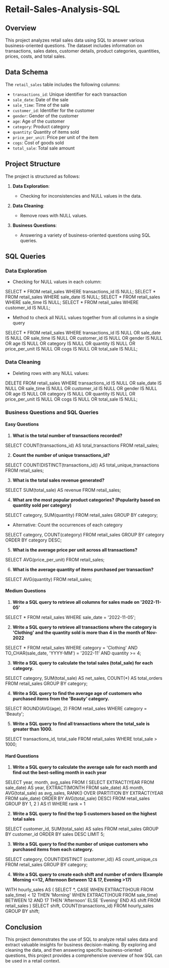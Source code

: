 # Retail-Sales-Analysis-SQL

## Overview

This project analyzes retail sales data using SQL to answer various business-oriented questions. The dataset includes information on transactions, sales dates, customer details, product categories, quantities, prices, costs, and total sales.

## Data Schema

The `retail_sales` table includes the following columns:

- `transactions_id`: Unique identifier for each transaction
- `sale_date`: Date of the sale
- `sale_time`: Time of the sale
- `customer_id`: Identifier for the customer
- `gender`: Gender of the customer
- `age`: Age of the customer
- `category`: Product category
- `quantity`: Quantity of items sold
- `price_per_unit`: Price per unit of the item
- `cogs`: Cost of goods sold
- `total_sale`: Total sale amount

## Project Structure

The project is structured as follows:

1.  **Data Exploration**:
    *   Checking for inconsistencies and NULL values in the data.

2.  **Data Cleaning**:
    *   Remove rows with NULL values.

3.  **Business Questions**:
    *   Answering a variety of business-oriented questions using SQL queries.

## SQL Queries

### Data Exploration

*   Checking for NULL values in each column:

SELECT * FROM retail_sales WHERE transactions_id IS NULL;
SELECT * FROM retail_sales WHERE sale_date IS NULL;
SELECT * FROM retail_sales WHERE sale_time IS NULL;
SELECT * FROM retail_sales WHERE customer_id IS NULL;


*   Method to check all NULL values together from all columns in a single query

SELECT * FROM retail_sales
WHERE transactions_id IS NULL
OR sale_date IS NULL
OR sale_time IS NULL
OR customer_id IS NULL
OR gender IS NULL
OR age IS NULL
OR category IS NULL
OR quantity IS NULL
OR price_per_unit IS NULL
OR cogs IS NULL
OR total_sale IS NULL;


### Data Cleaning

*   Deleting rows with any NULL values:

DELETE FROM retail_sales
WHERE transactions_id IS NULL
OR sale_date IS NULL
OR sale_time IS NULL
OR customer_id IS NULL
OR gender IS NULL
OR age IS NULL
OR category IS NULL
OR quantity IS NULL
OR price_per_unit IS NULL
OR cogs IS NULL
OR total_sale IS NULL;


### Business Questions and SQL Queries

#### Easy Questions

1.  **What is the total number of transactions recorded?**

SELECT COUNT(transactions_id) AS total_transactions FROM retail_sales;


2.  **Count the number of unique transactions_id?**

SELECT COUNT(DISTINCT(transactions_id)) AS total_unique_transactions FROM retail_sales;


3.  **What is the total sales revenue generated?**

SELECT SUM(total_sale) AS revenue FROM retail_sales;


4.  **What are the most popular product categories? (Popularity based on quantity sold per category)**

SELECT category, SUM(quantity) FROM retail_sales GROUP BY category;


*   Alternative: Count the occurrences of each category

SELECT category, COUNT(category) FROM retail_sales GROUP BY category ORDER BY category DESC;


5.  **What is the average price per unit across all transactions?**

SELECT AVG(price_per_unit) FROM retail_sales;


6.  **What is the average quantity of items purchased per transaction?**

SELECT AVG(quantity) FROM retail_sales;


#### Medium Questions

1.  **Write a SQL query to retrieve all columns for sales made on '2022-11-05'**

SELECT * FROM retail_sales WHERE sale_date = '2022-11-05';


2.  **Write a SQL query to retrieve all transactions where the category is 'Clothing' and the quantity sold is more than 4 in the month of Nov-2022**

SELECT *
FROM retail_sales
WHERE category = 'Clothing'
AND TO_CHAR(sale_date, 'YYYY-MM') = '2022-11'
AND quantity >= 4;


3.  **Write a SQL query to calculate the total sales (total_sale) for each category.**

SELECT category,
SUM(total_sale) AS net_sales,
COUNT(*) AS total_orders
FROM retail_sales
GROUP BY category;


4.  **Write a SQL query to find the average age of customers who purchased items from the 'Beauty' category.**

SELECT ROUND(AVG(age), 2)
FROM retail_sales
WHERE category = 'Beauty';


5.  **Write a SQL query to find all transactions where the total_sale is greater than 1000.**

SELECT transactions_id, total_sale
FROM retail_sales
WHERE total_sale > 1000;


#### Hard Questions

1.  **Write a SQL query to calculate the average sale for each month and find out the best-selling month in each year**

SELECT year, month, avg_sales
FROM (
SELECT EXTRACT(YEAR FROM sale_date) AS year,
EXTRACT(MONTH FROM sale_date) AS month,
AVG(total_sale) as avg_sales,
RANK() OVER (PARTITION BY EXTRACT(YEAR FROM sale_date) ORDER BY AVG(total_sale) DESC)
FROM retail_sales
GROUP BY 1, 2
) AS t1
WHERE rank = 1


2.  **Write a SQL query to find the top 5 customers based on the highest total sales**

SELECT customer_id, SUM(total_sale) AS sales
FROM retail_sales
GROUP BY customer_id
ORDER BY sales DESC
LIMIT 5;


3.  **Write a SQL query to find the number of unique customers who purchased items from each category.**

SELECT category, COUNT(DISTINCT (customer_id)) AS count_unique_cs
FROM retail_sales
GROUP BY category;


4.  **Write a SQL query to create each shift and number of orders (Example Morning <=12, Afternoon Between 12 & 17, Evening >17)**

WITH hourly_sales AS (
SELECT *,
CASE
WHEN EXTRACT(HOUR FROM sale_time) < 12 THEN 'Morning'
WHEN EXTRACT(HOUR FROM sale_time) BETWEEN 12 AND 17 THEN 'Afternoon'
ELSE 'Evening'
END AS shift
FROM retail_sales
)
SELECT shift, COUNT(transactions_id)
FROM hourly_sales
GROUP BY shift;


## Conclusion

This project demonstrates the use of SQL to analyze retail sales data and extract valuable insights for business decision-making. By exploring and cleaning the data, and then answering specific business-oriented questions, this project provides a comprehensive overview of how SQL can be used in a retail context.
